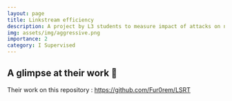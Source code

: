 ```yaml
---
layout: page
title: Linkstream efficiency
description: A project by L3 students to measure impact of attacks on networks
img: assets/img/aggressive.png
importance: 2
category: I Supervised
---
```


## A glimpse at their work 📖

Their work on this repository : https://github.com/Fur0rem/LSRT
